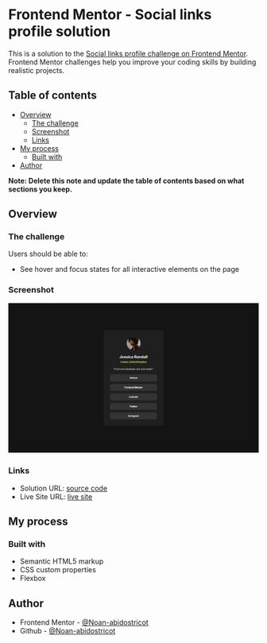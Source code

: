 # Frontend Mentor - Social links profile solution

This is a solution to the [Social links profile challenge on Frontend Mentor](https://www.frontendmentor.io/challenges/social-links-profile-UG32l9m6dQ). Frontend Mentor challenges help you improve your coding skills by building realistic projects. 

## Table of contents

- [Overview](#overview)
  - [The challenge](#the-challenge)
  - [Screenshot](#screenshot)
  - [Links](#links)
- [My process](#my-process)
  - [Built with](#built-with)
- [Author](#author)

**Note: Delete this note and update the table of contents based on what sections you keep.**

## Overview

### The challenge

Users should be able to:

- See hover and focus states for all interactive elements on the page

### Screenshot

![](./preview.png)


### Links

- Solution URL: [source code](https://github.com/Noan-abidostricot/Social-links-profile)
- Live Site URL: [live site](https://noan-abidostricot.github.io/Social-links-profile/)

## My process

### Built with

- Semantic HTML5 markup
- CSS custom properties
- Flexbox

## Author

- Frontend Mentor - [@Noan-abidostricot](https://www.frontendmentor.io/profile/Noan-abidostricot)
- Github - [@Noan-abidostricot](https://github.com/Noan-abidostricot)

